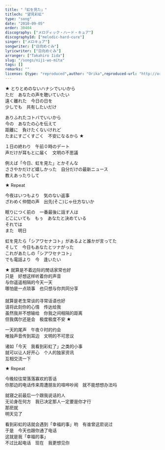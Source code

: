 ```yaml
---
title: "「虹を見た」"
titlech: "望見彩虹"
type: "song"
date: "2010-09-05"
order: 30404
discography: ["メロディック・ハード・キュア"]
discographyId: ["melodic-hard-cure"]
singer: ["メロキュア"]
songwriter: ["日向めぐみ"]
lyricwriter: ["日向めぐみ"]
arranger: ["Takahiro Iida"]
slug: "/songs/niji-wo-mita"
tags: []
remarks: ""
license: {type: "reproduced",author: "Orika",reproduced-url: "http://orikamushi.myweb.hinet.net/",reproduced-website: "織歌蟲網站"}
---
```


★ とりとめのないハナシでいいから   
ただ　あなたの声を聴いていたい   
遠く離れた　今日の日を   
少しでも　共有したいだけ   
  
ありふれたコトバでいいから   
今の　あなたの心を伝えて   
距離に　負けたくないけれど   
たまにすごくすごく　不安になるから ★   
  
１日の終わり　午前０時のデート   
声だけが耳もとに届く　文明の不思議   
  
例えば「今日、虹を見た」とかそんな   
ささやかだけど嬉しかった　自分だけの最新ニュース   
教えあったりして   
  
★ Repeat   
  
今夜はいつもより　気のない返事   
ざわめく仲間の声　出先(そこ)じゃ仕方ないか   
  
眠りにつく前の　一番最後に話す人は   
どこにいても　もぅ　あなたと決めている   
それでは   
また　明日   
  
虹を見たら「シアワセナコト」があるよと誰かが言ってた   
そして　今日もあなたとツナがった   
これがあたしの「シアワセナコト」   
でも電話より　今　逢いたい  

<!-- 翻译 -->

★ 就算是不着边际的閒话家常也好  
只是　好想这样听着你的声音  
与你遥遥相隔的今天一天  
哪怕是一点琐事　也只想与你共同分享  
　  
就算是老生常谈的寻常话语也好  
请将此刻你的心情　传达给我  
虽然我并不想输给　你我之间相隔的距离  
但我偶尔还是会　极度极度不安 ★   
  
一天的尾声　午夜０时的约会  
唯独声音传到耳边　文明的不可思议  
  
诸如「今天　我看到彩虹了」之类的小事  
就可以让人好开心　个人的独家资讯  
互相交流一下  
  
★ Repeat   
  
今晚较往常落落寡欢的答话  
你那边的电话传来周遭朋友的喧哗吵闹　就不能想想办法吗  
  
就寝之前最后一个跟我说话的人  
无论身在何方　我已决定那人一定要是你才行  
那麽就  
明天见了  
  
看到彩虹的话就会遇到「幸福的事」哟　有谁曾这麽说过  
于是　今天也跟你通了电话  
这就是我「幸福的事」   
不过比起电话　现在　我更想见你
